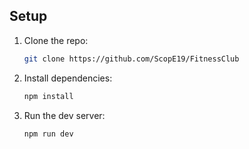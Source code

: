 ## Setup
1. Clone the repo:
   ```bash
   git clone https://github.com/ScopE19/FitnessClub
   ```
2. Install dependencies:
   ```bash
   npm install
   ```
3. Run the dev server:
   ```bash
   npm run dev
   ```
